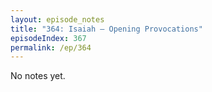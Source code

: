 ```yaml
---
layout: episode_notes
title: "364: Isaiah — Opening Provocations"
episodeIndex: 367
permalink: /ep/364
---
```

No notes yet.
